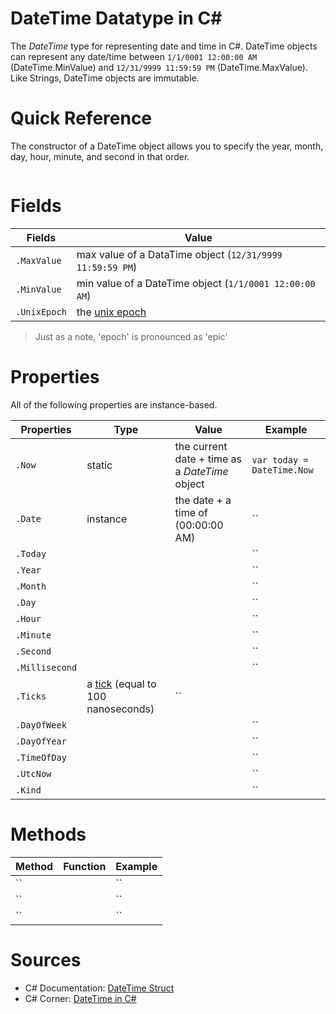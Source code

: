 # DateTime Datatype in C#
The _DateTime_ type for representing date and time in C#. DateTime objects can represent any date/time between `1/1/0001 12:00:00 AM` (DateTime.MinValue) and 
`12/31/9999 11:59:59 PM` (DateTime.MaxValue). Like Strings, DateTime objects are immutable.

# Quick Reference
The constructor of a DateTime object allows you to specify the year, month, day, hour, minute, and second in that order.
```C#

```

# Fields
| Fields | Value |
| ------ | -------- |
| `.MaxValue` | max value of a DataTime object (`12/31/9999 11:59:59 PM`) |
| `.MinValue` | min value of a DateTime object (`1/1/0001 12:00:00 AM`) |
| `.UnixEpoch` | the [unix epoch](https://www.howtogeek.com/759337/what-is-the-unix-epoch-and-how-does-unix-time-work/) |
> Just as a note, 'epoch' is pronounced as 'epic'

# Properties
All of the following properties are instance-based.

| Properties | Type | Value | Example | 
| ---------- | ---- |  ---- | ------- |
| `.Now` | static | the current date + time as a _DateTime_ object | `var today = DateTime.Now` |
| `.Date` | instance | the date + a time of (00:00:00 AM) | `` |
| `.Today` |  |  | `` |
| `.Year` |  |  | `` |
| `.Month` |  |  | `` |
| `.Day` |  |  | `` |
| `.Hour` |  |  | `` |
| `.Minute` |  |  | `` |
| `.Second` |  |  | `` |
| `.Millisecond` |  |  | `` |
| `.Ticks` | a [tick](https://docs.microsoft.com/en-us/dotnet/api/system.timespan.ticks?view=net-6.0) (equal to 100 nanoseconds) | `` |
| `.DayOfWeek` |  |  | `` |
| `.DayOfYear` |  |  | `` |
| `.TimeOfDay` |  |  | `` |
| `.UtcNow` |  |  | `` |
| `.Kind` |   | | `` |

# Methods
| Method | Function | Example | 
| ------ | -------- | ------- |
| `` |  | `` |
| `` |  | `` |
| `` |  | `` |

# Sources
- C# Documentation: [DateTime Struct](https://docs.microsoft.com/en-us/dotnet/api/system.datetime?view=net-6.0)
- C# Corner: [DateTime in C#](https://www.c-sharpcorner.com/article/datetime-in-c-sharp/)
